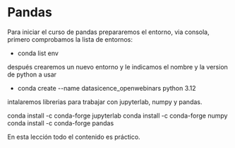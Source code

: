 # Pandas

Para iniciar el curso de pandas prepararemos el entorno, via consola,
primero comprobamos la lista de entornos:

- conda list env

después crearemos un nuevo entorno y le indicamos el nombre 
y la version de python a usar

- conda create --name datasicence_openwebinars python 3.12

intalaremos librerias para trabajar con jupyterlab, numpy y pandas.

conda install -c conda-forge jupyterlab
conda install -c conda-forge numpy
conda install -c conda-forge pandas

En esta lección todo el contenido es práctico.